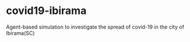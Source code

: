 # covid19-ibirama
Agent-based simulation to investigate the spread of covid-19 in the city of Ibirama(SC)
